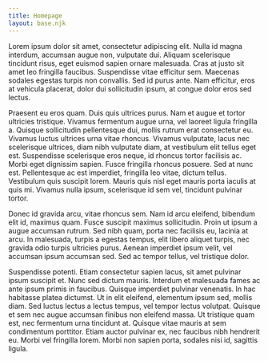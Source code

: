 ```yaml
---
title: Homepage
layout: base.njk
---
```


Lorem ipsum dolor sit amet, consectetur adipiscing elit. Nulla id magna interdum, accumsan augue non, vulputate dui. Aliquam scelerisque tincidunt risus, eget euismod sapien ornare malesuada. Cras at justo sit amet leo fringilla faucibus. Suspendisse vitae efficitur sem. Maecenas sodales egestas turpis non convallis. Sed id purus ante. Nam efficitur, eros at vehicula placerat, dolor dui sollicitudin ipsum, at congue dolor eros sed lectus.

Praesent eu eros quam. Duis quis ultrices purus. Nam et augue et tortor ultricies tristique. Vivamus fermentum augue urna, vel laoreet ligula fringilla a. Quisque sollicitudin pellentesque dui, mollis rutrum erat consectetur eu. Vivamus luctus ultrices urna vitae rhoncus. Vivamus vulputate, lacus nec scelerisque ultrices, diam nibh vulputate diam, at vestibulum elit tellus eget est. Suspendisse scelerisque eros neque, id rhoncus tortor facilisis ac. Morbi eget dignissim sapien. Fusce fringilla rhoncus posuere. Sed at nunc est. Pellentesque ac est imperdiet, fringilla leo vitae, dictum tellus. Vestibulum quis suscipit lorem. Mauris quis nisl eget mauris porta iaculis at quis mi. Vivamus nulla ipsum, scelerisque id sem vel, tincidunt pulvinar tortor.

Donec id gravida arcu, vitae rhoncus sem. Nam id arcu eleifend, bibendum elit id, maximus quam. Fusce suscipit maximus sollicitudin. Proin ut ipsum a augue accumsan rutrum. Sed nibh quam, porta nec facilisis eu, lacinia at arcu. In malesuada, turpis a egestas tempus, elit libero aliquet turpis, nec gravida odio turpis ultricies purus. Aenean imperdiet ipsum velit, vel accumsan ipsum accumsan sed. Sed ac tempor tellus, vel tristique dolor.

Suspendisse potenti. Etiam consectetur sapien lacus, sit amet pulvinar ipsum suscipit et. Nunc sed dictum mauris. Interdum et malesuada fames ac ante ipsum primis in faucibus. Quisque imperdiet pulvinar venenatis. In hac habitasse platea dictumst. Ut in elit eleifend, elementum ipsum sed, mollis diam. Sed luctus lectus a lectus tempus, vel tempor lectus volutpat. Quisque et sem nec augue accumsan finibus non eleifend massa. Ut tristique quam est, nec fermentum urna tincidunt at. Quisque vitae mauris at sem condimentum porttitor. Etiam auctor pulvinar ex, nec faucibus nibh hendrerit eu. Morbi vel fringilla lorem. Morbi non sapien porta, sodales nisi id, sagittis ligula.

